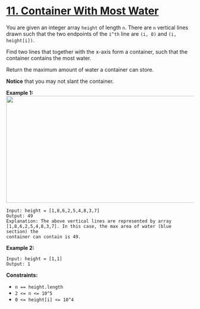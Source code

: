 # [11. Container With Most Water](https://leetcode.com/problems/container-with-most-water/description/)

You are given an integer array `height` of length `n`. There are `n` vertical
lines drawn such that the two endpoints of the `i^th` line are `(i, 0)` and
`(i, height[i])`.

Find two lines that together with the x-axis form a container, such that the
container contains the most water.

Return the maximum amount of water a container can store.

**Notice** that you may not slant the container.

**Example 1:**
<img alt="" src="https://s3-lc-upload.s3.amazonaws.com/uploads/2018/07/17/question_11.jpg" style="width: 600px; height: 287px;">

```
Input: height = [1,8,6,2,5,4,8,3,7]
Output: 49
Explanation: The above vertical lines are represented by array
[1,8,6,2,5,4,8,3,7]. In this case, the max area of water (blue section) the
container can contain is 49.
```

**Example 2:**

```
Input: height = [1,1]
Output: 1
```

**Constraints:**

- `n == height.length`
- `2 <= n <= 10^5`
- `0 <= height[i] <= 10^4`
